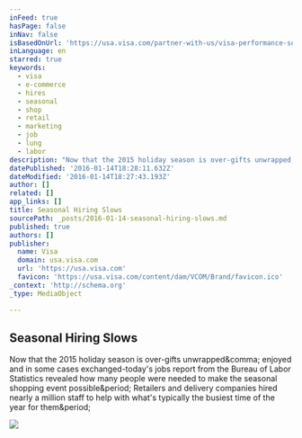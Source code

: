 ```yaml
---
inFeed: true
hasPage: false
inNav: false
isBasedOnUrl: 'https://usa.visa.com/partner-with-us/visa-performance-solutions/seasonal-hiring-slows.html'
inLanguage: en
starred: true
keywords:
  - visa
  - e-commerce
  - hires
  - seasonal
  - shop
  - retail
  - marketing
  - job
  - lung
  - labor
description: "Now that the 2015 holiday season is over-gifts unwrapped, enjoyed and in some cases exchanged-today's jobs report from the Bureau of Labor Statistics revealed how many people were needed to make the seasonal shopping event possible. Retailers and delivery companies hired nearly a million staff to help with what's typically the busiest time of the year for them."
datePublished: '2016-01-14T18:28:11.632Z'
dateModified: '2016-01-14T18:27:43.193Z'
author: []
related: []
app_links: []
title: Seasonal Hiring Slows
sourcePath: _posts/2016-01-14-seasonal-hiring-slows.md
published: true
authors: []
publisher:
  name: Visa
  domain: usa.visa.com
  url: 'https://usa.visa.com'
  favicon: 'https://usa.visa.com/content/dam/VCOM/Brand/favicon.ico'
_context: 'http://schema.org'
_type: MediaObject

---
```

<article style=""><h1>Seasonal Hiring Slows</h1><p>Now that the 2015 holiday season is over-gifts unwrapped&amp;comma; enjoyed and in some cases exchanged-today's jobs report from the Bureau of Labor Statistics revealed how many people were needed to make the seasonal shopping event possible&amp;period; Retailers and delivery companies hired nearly a million staff to help with what's typically the busiest time of the year for them&amp;period;</p><img src="https://usa.visa.com/content/dam/VCOM/Global%20Elements/vps/us-seasonal-hiring-graph-line-800x450.jpg" /></article>